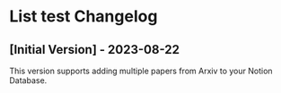 # List test Changelog

## [Initial Version] - 2023-08-22
This version supports adding multiple papers from Arxiv to your Notion Database.